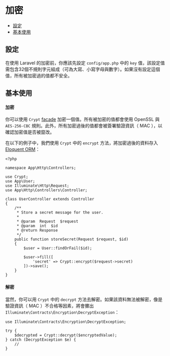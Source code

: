 # 加密

- [設定](#configuration)
- [基本使用](#basic-usage)

<a name="configuration"></a>
## 設定

在使用 Laravel 的加密前，你應該先設定 `config/app.php` 中的 `key` 值，該設定值需包含32個不規則字元組成（可為大寫、小寫字母與數字）。如果沒有設定這個值，所有被加密過的值都不安全。

<a name="basic-usage"></a>
## 基本使用

#### 加密

你可以使用 `Crypt` [facade](/docs/{{version}}/facades) 加密一個值。所有被加密的值都會使用 OpenSSL 與 `AES-256-CBC` 規則。此外，所有加密過後的值都會被簽署驗證資訊（ MAC ），以確認加密值是否被竄改。

在以下的例子中，我們使用 `Crypt` 中的 `encrypt` 方法，將加密過後的資料存入 [Eloquent ORM](/docs/{{version}}/eloquent)：

    <?php

    namespace App\Http\Controllers;

    use Crypt;
    use App\User;
    use Illuminate\Http\Request;
    use App\Http\Controllers\Controller;

    class UserController extends Controller
    {
        /**
         * Store a secret message for the user.
         *
         * @param  Request  $request
         * @param  int  $id
         * @return Response
         */
        public function storeSecret(Request $request, $id)
        {
            $user = User::findOrFail($id);

            $user->fill([
                'secret' => Crypt::encrypt($request->secret)
            ])->save();
        }
    }

#### 解密

當然，你可以用 `Crypt` 中的 `decrypt` 方法去解密。如果該資料無法被解密，像是驗證資訊（ MAC ）不合格等因素，將會擲出 `Illuminate\Contracts\Encryption\DecryptException`：

    use Illuminate\Contracts\Encryption\DecryptException;

    try {
        $decrypted = Crypt::decrypt($encryptedValue);
    } catch (DecryptException $e) {
        //
    }
